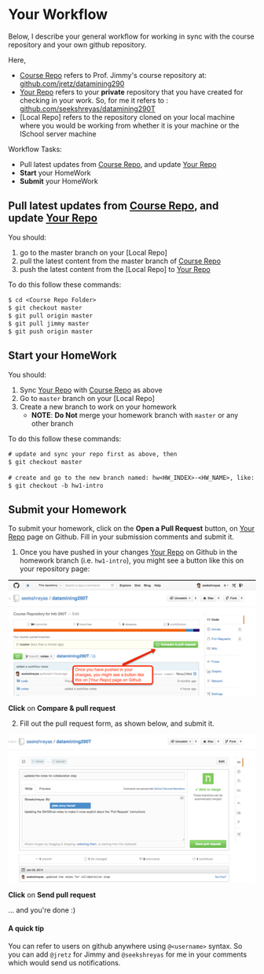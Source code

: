 Your Workflow
=============

Below, I describe your general workflow for working in sync with the course repository and your own github repository.

Here, 

- [Course Repo] refers to Prof. Jimmy's course repository at: [github.com/jretz/datamining290](https://github.com/jretz/datamining290)
- [Your Repo] refers to your __private__ repository that you have created for checking in your work. So, for me it refers to : [github.com/seekshreyas/datamining290T](https://github.com/seekshreyas/datamining290T)
- [Local Repo] refers to the repository cloned on your local machine where you would be working from whether it is your machine or the ISchool server machine

Workflow Tasks:

- Pull latest updates from [Course Repo], and update [Your Repo]
- __Start__ your HomeWork
- __Submit__ your HomeWork


## Pull latest updates from [Course Repo], and update [Your Repo]

You should:

1. go to the master branch on your [Local Repo]
2. pull the latest content from the master branch of [Course Repo]
3. push the latest content from the [Local Repo] to [Your Repo]

To do this follow these commands:

```
$ cd <Course Repo Folder>
$ git checkout master
$ git pull origin master
$ git pull jimmy master
$ git push origin master
```

## Start your HomeWork

You should:

1. Sync [Your Repo] with [Course Repo] as above
2. Go to `master` branch on your [Local Repo]
3. Create a new branch to work on your homework
    - __NOTE__: __Do Not__ merge your homework branch with `master` or any other branch

To do this follow these commands:
```
# update and sync your repo first as above, then
$ git checkout master

# create and go to the new branch named: hw<HW_INDEX>-<HW_NAME>, like:
$ git checkout -b hw1-intro
```

## Submit your Homework

To submit your homework, click on the __Open a Pull Request__ button, on [Your Repo] page on Github. Fill in your submission comments and submit it.

1. Once you have pushed in your changes [Your Repo] on Github in the homework branch (i.e. `hw1-intro`), you might see a button like this on your repository page:

![Initiate Pull Request](img/pullrequest_init.png "Initiate Pull Request")

__Click__ on __Compare & pull request__

2. Fill out the pull request form, as shown below, and submit it. 

![Submit Pull Request](img/pullrequest_successful.png "Submit Pull Request")

__Click__ on __Send pull request__

... and you're done :)

#### A __quick tip__

You can refer to users on github anywhere using `@<username>` syntax. So you can add `@jretz` for Jimmy and `@seekshreyas` for me in your comments which would send us notifications.




[Course Repo]: https://github.com/jretz/datamining290
[Your Repo]: https://github.com/seekshreyas/datamining290T
